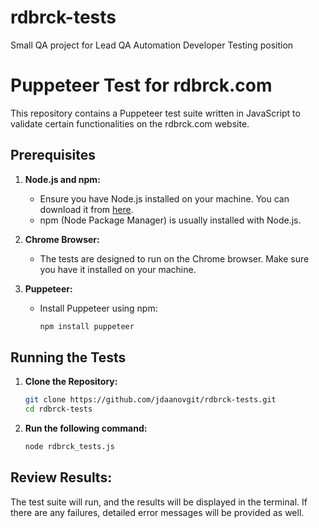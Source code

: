 # rdbrck-tests
Small QA project for Lead QA Automation Developer Testing position


# Puppeteer Test for rdbrck.com

This repository contains a Puppeteer test suite written in JavaScript to validate certain functionalities on the rdbrck.com website.

## Prerequisites

1. **Node.js and npm:**
   - Ensure you have Node.js installed on your machine. You can download it from [here](https://nodejs.org/).
   - npm (Node Package Manager) is usually installed with Node.js.

2. **Chrome Browser:**
   - The tests are designed to run on the Chrome browser. Make sure you have it installed on your machine.

3. **Puppeteer:**
   - Install Puppeteer using npm:
     ```bash
     npm install puppeteer
     ```

## Running the Tests

1. **Clone the Repository:**
   ```bash
   git clone https://github.com/jdaanovgit/rdbrck-tests.git
   cd rdbrck-tests

2. **Run the following command:**
   ```bash
   node rdbrck_tests.js

## Review Results:

The test suite will run, and the results will be displayed in the terminal. 
If there are any failures, detailed error messages will be provided as well.
